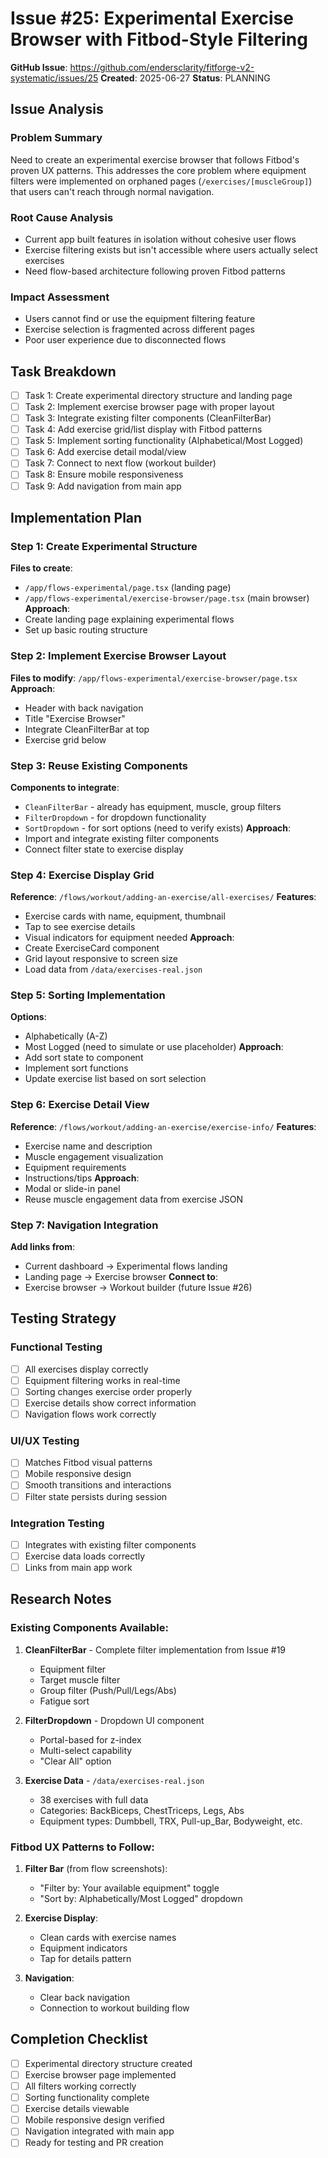 # Issue #25: Experimental Exercise Browser with Fitbod-Style Filtering

**GitHub Issue**: https://github.com/endersclarity/fitforge-v2-systematic/issues/25
**Created**: 2025-06-27
**Status**: PLANNING

## Issue Analysis
### Problem Summary
Need to create an experimental exercise browser that follows Fitbod's proven UX patterns. This addresses the core problem where equipment filters were implemented on orphaned pages (`/exercises/[muscleGroup]`) that users can't reach through normal navigation.

### Root Cause Analysis
- Current app built features in isolation without cohesive user flows
- Exercise filtering exists but isn't accessible where users actually select exercises
- Need flow-based architecture following proven Fitbod patterns

### Impact Assessment
- Users cannot find or use the equipment filtering feature
- Exercise selection is fragmented across different pages
- Poor user experience due to disconnected flows

## Task Breakdown
- [ ] Task 1: Create experimental directory structure and landing page
- [ ] Task 2: Implement exercise browser page with proper layout
- [ ] Task 3: Integrate existing filter components (CleanFilterBar)
- [ ] Task 4: Add exercise grid/list display with Fitbod patterns
- [ ] Task 5: Implement sorting functionality (Alphabetical/Most Logged)
- [ ] Task 6: Add exercise detail modal/view
- [ ] Task 7: Connect to next flow (workout builder)
- [ ] Task 8: Ensure mobile responsiveness
- [ ] Task 9: Add navigation from main app

## Implementation Plan
### Step 1: Create Experimental Structure
**Files to create**: 
- `/app/flows-experimental/page.tsx` (landing page)
- `/app/flows-experimental/exercise-browser/page.tsx` (main browser)
**Approach**: 
- Create landing page explaining experimental flows
- Set up basic routing structure

### Step 2: Implement Exercise Browser Layout
**Files to modify**: `/app/flows-experimental/exercise-browser/page.tsx`
**Approach**: 
- Header with back navigation
- Title "Exercise Browser"
- Integrate CleanFilterBar at top
- Exercise grid below

### Step 3: Reuse Existing Components
**Components to integrate**:
- `CleanFilterBar` - already has equipment, muscle, group filters
- `FilterDropdown` - for dropdown functionality
- `SortDropdown` - for sort options (need to verify exists)
**Approach**: 
- Import and integrate existing filter components
- Connect filter state to exercise display

### Step 4: Exercise Display Grid
**Reference**: `/flows/workout/adding-an-exercise/all-exercises/`
**Features**:
- Exercise cards with name, equipment, thumbnail
- Tap to see exercise details
- Visual indicators for equipment needed
**Approach**:
- Create ExerciseCard component
- Grid layout responsive to screen size
- Load data from `/data/exercises-real.json`

### Step 5: Sorting Implementation
**Options**: 
- Alphabetically (A-Z)
- Most Logged (need to simulate or use placeholder)
**Approach**:
- Add sort state to component
- Implement sort functions
- Update exercise list based on sort selection

### Step 6: Exercise Detail View
**Reference**: `/flows/workout/adding-an-exercise/exercise-info/`
**Features**:
- Exercise name and description
- Muscle engagement visualization
- Equipment requirements
- Instructions/tips
**Approach**:
- Modal or slide-in panel
- Reuse muscle engagement data from exercise JSON

### Step 7: Navigation Integration
**Add links from**:
- Current dashboard → Experimental flows landing
- Landing page → Exercise browser
**Connect to**:
- Exercise browser → Workout builder (future Issue #26)

## Testing Strategy
### Functional Testing
- [ ] All exercises display correctly
- [ ] Equipment filtering works in real-time
- [ ] Sorting changes exercise order properly
- [ ] Exercise details show correct information
- [ ] Navigation flows work correctly

### UI/UX Testing
- [ ] Matches Fitbod visual patterns
- [ ] Mobile responsive design
- [ ] Smooth transitions and interactions
- [ ] Filter state persists during session

### Integration Testing
- [ ] Integrates with existing filter components
- [ ] Exercise data loads correctly
- [ ] Links from main app work

## Research Notes
### Existing Components Available:
1. **CleanFilterBar** - Complete filter implementation from Issue #19
   - Equipment filter
   - Target muscle filter
   - Group filter (Push/Pull/Legs/Abs)
   - Fatigue sort

2. **FilterDropdown** - Dropdown UI component
   - Portal-based for z-index
   - Multi-select capability
   - "Clear All" option

3. **Exercise Data** - `/data/exercises-real.json`
   - 38 exercises with full data
   - Categories: BackBiceps, ChestTriceps, Legs, Abs
   - Equipment types: Dumbbell, TRX, Pull-up_Bar, Bodyweight, etc.

### Fitbod UX Patterns to Follow:
1. **Filter Bar** (from flow screenshots):
   - "Filter by: Your available equipment" toggle
   - "Sort by: Alphabetically/Most Logged" dropdown

2. **Exercise Display**:
   - Clean cards with exercise names
   - Equipment indicators
   - Tap for details pattern

3. **Navigation**:
   - Clear back navigation
   - Connection to workout building flow

## Completion Checklist
- [ ] Experimental directory structure created
- [ ] Exercise browser page implemented
- [ ] All filters working correctly
- [ ] Sorting functionality complete
- [ ] Exercise details viewable
- [ ] Mobile responsive design verified
- [ ] Navigation integrated with main app
- [ ] Ready for testing and PR creation